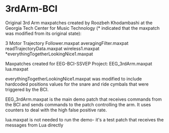 # 3rdArm-BCI

Original 3rd Arm maxpatches created by Roozbeh Khodambashi at the Georgia Tech Center for Music Technology (* indicated that the maxpatch was modified from its original state):

3 Motor Trajectory Follower.maxpat
averagingFilter.maxpat
readTrajectoryData.maxpat
wireless1.maxpat
*everythingTogetherLookingNice1.maxpat

Maxpatches created for EEG-BCI-SSVEP Project:
EEG_3rdArm.maxpat
lua.maxpat

everythingTogetherLookingNice1.maxpat was modified to include hardcoded positions values for the snare and ride cymbals that were triggered by the BCI.

EEG_3rdArm.maxpat is the main demo patch that receives commands from the BCI and sends commands to the patch controlling the arm. It uses counters to deal with the high false positive rate.

lua.maxpat is not needed to run the demo- it's a test patch that receives the messages from Lua directly

